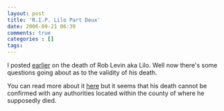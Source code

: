 ```yaml
---
layout: post
title: 'R.I.P. Lilo Part Deux'
date: 2006-09-21 06:39
comments: true
categories : []
tags:
---
```

I posted <a href="http://fusion94.org/blog/2006/09/17/rip-lilo/">earlier</a> on the death of Rob Levin aka Lilo. Well now there's some questions going about as to the validity of his death.

You can read more about it <a href="http://www.chatmag.com/news/191806_levin_death_unconfirmed.html">here</a> but it seems that his death cannot be confirmed with any authorities located within the county of where he supposedly died.


